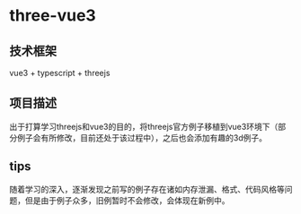 # three-vue3

## 技术框架

vue3 + typescript + threejs

## 项目描述

出于打算学习threejs和vue3的目的，将threejs官方例子移植到vue3环境下（部分例子会有所修改，目前还处于该过程中），之后也会添加有趣的3d例子。

## tips

随着学习的深入，逐渐发现之前写的例子存在诸如内存泄漏、格式、代码风格等问题，但是由于例子众多，旧例暂时不会修改，会体现在新例中。